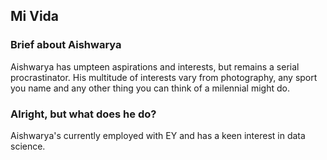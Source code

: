 ## Mi Vida

### Brief about Aishwarya
Aishwarya has umpteen aspirations and interests, but remains a serial procrastinator. His multitude of interests vary from photography, any sport you name and any other thing you can think of a milennial might do. 

### Alright, but what does he do?
Aishwarya's currently employed with EY and has a keen interest in data science.  
